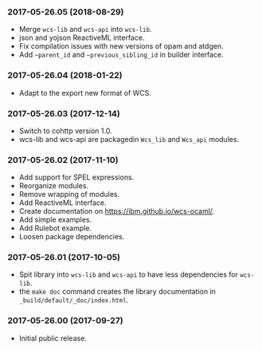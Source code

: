 ### 2017-05-26.05 (2018-08-29)
* Merge `wcs-lib` and `wcs-api` into `wcs-lib`.
* json and yojson ReactiveML interface.
* Fix compilation issues with new versions of opam and atdgen.
* Add `~parent_id` and `~previous_sibling_id` in builder interface.

### 2017-05-26.04 (2018-01-22)
* Adapt to the export new format of WCS.

### 2017-05-26.03 (2017-12-14)
* Switch to cohttp version 1.0.
* wcs-lib and wcs-api are packagedin `Wcs_lib` and `Wcs_api` modules.

### 2017-05-26.02 (2017-11-10)
* Add support for SPEL expressions.
* Reorganize modules.
* Remove wrapping of modules.
* Add ReactiveML interface.
* Create documentation on https://ibm.github.io/wcs-ocaml/.
* Add simple examples.
* Add Rulebot example.
* Loosen package dependencies.


### 2017-05-26.01 (2017-10-05)

* Spit library into `wcs-lib` and `wcs-api` to have less dependencies
  for `wcs-lib`.
* the `make doc` command creates the library documentation in
  `_build/default/_doc/index.html`.


### 2017-05-26.00 (2017-09-27)

* Initial public release.

